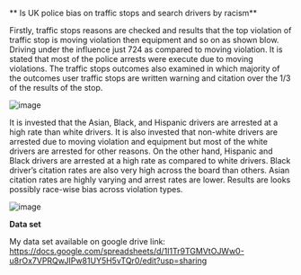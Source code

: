 **
Is UK police bias on traffic stops and search drivers by racism**

Firstly, traffic stops reasons are checked and results that the top violation of traffic stop is moving violation then equipment and so on as shown blow. Driving under the influence just 724 as compared to moving violation. It is stated that most of the police arrests were execute due to moving violations. The traffic stops outcomes also examined in which majority of the outcomes user traffic stops are written warning and citation over the 1/3 of the results of the stop.

 ![image](https://user-images.githubusercontent.com/18400781/116539496-5372e700-a902-11eb-94de-dade4243b76b.png)

It is invested that the Asian, Black, and Hispanic drivers are arrested at a high rate than white drivers. It is also invested that non-white drivers are arrested due to moving violation and equipment but most of the white drivers are arrested for other reasons. On the other hand, Hispanic and Black drivers are arrested at a high rate as compared to white drivers. Black driver’s citation rates are also very high across the board than others. Asian citation rates are highly varying and arrest rates are lower. Results are looks possibly race-wise bias across violation types.

![image](https://user-images.githubusercontent.com/18400781/116539457-448c3480-a902-11eb-9d54-170148a5b29f.png)

 

**Data set**

My data set available on google drive link:
https://docs.google.com/spreadsheets/d/1I1Tr9TGMVtOJWw0-u8rOx7VPRQwJIPw81UY5H5vTQr0/edit?usp=sharing

